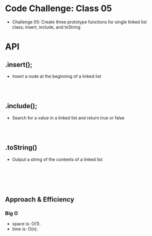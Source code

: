 # Code Challenge: Class 05
 - Challenge 05: Create three prototype functions for single linked list class; insert, include, and toString

<!-- Description of the challenge --

## Whiteboard Process
<!-- Embedded whiteboard image -->

# API
## .insert();
- Insert a node at the beginning of a linked list
<br/>
<br/>

## .include();
- Search for a value in a linked list and return true or false
<br/>
<br/>

## .toString()
- Output a string of the contents of a linked list




<br/>
<br/>
<br/>
<br/>

## Approach & Efficiency

### Big O 
- space is: O(1).
- time is: O(n).